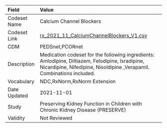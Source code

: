 |Field        |Value                                                                                                                                                                    |
|:------------|:------------------------------------------------------------------------------------------------------------------------------------------------------------------------|
|Codeset Name |Calcium Channel Blockers                                                                                                                                                 |
|Codeset Link |[rx_2021_11_CalciumChannelBlockers_V1.csv](https://github.com/PEDSnet/Variable-Dictionary/blob/main/drugs/rx_2021_11_CalciumChannelBlockers_V1.csv)                      |
|CDM          |PEDSnet,PCORnet                                                                                                                                                          |
|Description  |Medication codeset for the following ingredients: Amlodipine, Diltiazem, Felodipine, Isradipine, Nicardipine, Nifedipine, Nisoldipine ,Verapamil. Combinations included. |
|Vocabulary   |NDC,RxNorm,RxNorm Extension                                                                                                                                              |
|Date Updated |2021-11-01                                                                                                                                                               |
|Study        |Preserving Kidney Function in Children with Chronic Kidney Disease (PRESERVE)                                                                                            |
|Validity     |Not Reviewed                                                                                                                                                             |
